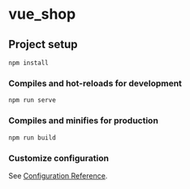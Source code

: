 # vue_shop

## Project setup
```
npm install
```
 
### Compiles and hot-reloads for development
```
npm run serve
```

### Compiles and minifies for production
```
npm run build
```
    
### Customize configuration
See [Configuration Reference](https://cli.vuejs.org/config/).
      